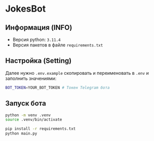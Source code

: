 # JokesBot

## Информация (INFO)

- Версия python: `3.11.4`
- Версия пакетов в файле `requirements.txt`

## Настройка (Setting)

Далее нужно `.env.example` скопировать и переименовать в `.env` и заполнить значениями:

```bash
BOT_TOKEN=YOUR_BOT_TOKEN # Токен Telegram бота
```

## Запуск бота

```bash
python -m venv .venv
source .venv/bin/activate

pip install -r requirements.txt
python main.py
```
